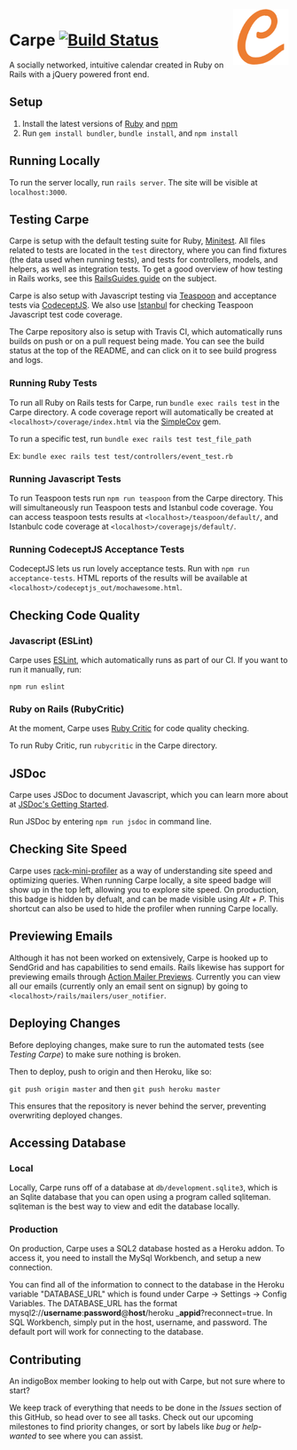 <img src="app/assets/images/pages/CarpeLetter.png?raw=true" width="100" align="right">

# Carpe [![Build Status](https://travis-ci.com/vkoves/carpe.svg?token=Wt2br9iC8tszQJNifjNG&branch=master)](https://travis-ci.com/vkoves/carpe)

A socially networked, intuitive calendar created in Ruby on Rails with a jQuery powered front end.

## Setup

1) Install the latest versions of [Ruby](https://rvm.io/) and [npm](https://nodejs.org/en/download/)
2) Run `gem install bundler`, `bundle install`, and `npm install`

## Running Locally

To run the server locally, run `rails server`. The site will be visible at `localhost:3000`.

## Testing Carpe

Carpe is setup with the default testing suite for Ruby, [Minitest](https://github.com/seattlerb/minitest). All files related to tests are located in the `test` directory, where you can find fixtures (the data used when running tests), and tests for controllers, models, and helpers, as well as integration tests. To get a good overview of how testing in Rails works, see this [RailsGuides guide](http://guides.rubyonrails.org/testing.html) on the subject.

Carpe is also setup with Javascript testing via [Teaspoon](https://github.com/jejacks0n/teaspoon) and acceptance tests via [CodeceptJS](http://codecept.io/). We also use [Istanbul](https://github.com/gotwarlost/istanbul) for checking Teaspoon Javascript test code coverage.

The Carpe repository also is setup with Travis CI, which automatically runs builds on push or on a pull request being made. You can see the build status at the top of the README, and can click on it to see build progress and logs.

### Running Ruby Tests

To run all Ruby on Rails tests for Carpe, run `bundle exec rails test` in the Carpe directory. A code coverage report will automatically be created at `<localhost>/coverage/index.html` via the [SimpleCov](https://github.com/colszowka/simplecov) gem.

To run a specific test, run `bundle exec rails test test_file_path`

Ex: `bundle exec rails test test/controllers/event_test.rb`

### Running Javascript Tests

To run Teaspoon tests run `npm run teaspoon` from the Carpe directory. This will simultaneously run Teaspoon tests and Istanbul code coverage. You can access teaspoon tests results at `<localhost>/teaspoon/default/`, and Istanbulc code coverage at `<localhost>/coveragejs/default/`.

### Running CodeceptJS Acceptance Tests

CodeceptJS lets us run lovely acceptance tests. Run with `npm run acceptance-tests`. HTML reports of the results will be available at `<localhost>/codeceptjs_out/mochawesome.html`.

## Checking Code Quality

### Javascript (ESLint)

Carpe uses [ESLint](https://eslint.org/), which automatically runs as part of our CI. If you want to run it manually, run:

```
npm run eslint
```

### Ruby on Rails (RubyCritic)

At the moment, Carpe uses [Ruby Critic](https://github.com/whitesmith/rubycritic) for code quality checking.

To run Ruby Critic, run `rubycritic` in the Carpe directory.

## JSDoc

Carpe uses JSDoc to document Javascript, which you can learn more about at [JSDoc's Getting Started](http://usejsdoc.org/about-getting-started.html).

Run JSDoc by entering `npm run jsdoc` in command line.

## Checking Site Speed

Carpe uses [rack-mini-profiler](https://github.com/MiniProfiler/rack-mini-profiler) as a way of understanding site speed and optimizing queries. When running Carpe locally, a site speed badge will show up in the top left, allowing you to explore site speed. On production, this badge is hidden by defualt, and can be made visible using *Alt + P*. This shortcut can also be used to hide the profiler when running Carpe locally.

## Previewing Emails

Although it has not been worked on extensively, Carpe is hooked up to SendGrid and has capabilities to send emails. Rails likewise has support for previewing emails through [Action Mailer Previews](https://github.com/rails/rails/blob/master/guides/source/4_1_release_notes.md#action-mailer-previews). Currently you can view all our emails (currently only an email sent on signup) by going to `<localhost>/rails/mailers/user_notifier`.

## Deploying Changes

Before deploying changes, make sure to run the automated tests (see _Testing Carpe_) to make sure nothing is broken.

Then to deploy, push to origin and then Heroku, like so:

``
git push origin master
`` and then
``
git push heroku master
``

This ensures that the repository is never behind the server, preventing overwriting deployed changes.

## Accessing Database

### Local
Locally, Carpe runs off of a database at `db/development.sqlite3`, which is an Sqlite database that you can open using a program called sqliteman. sqliteman is the best way to view and edit the database locally.

### Production
On production, Carpe uses a SQL2 database hosted as a Heroku addon. To access it, you need to install the MySql Workbench, and setup a new connection.

You can find all of the information to connect to the database in the Heroku variable "DATABASE_URL" which is found under Carpe -> Settings -> Config Variables. The DATABASE_URL has the format mysql2://**username**:**password**@**host**/heroku _**appid**?reconnect=true. In SQL Workbench, simply put in the host, username, and password. The default port will work for connecting to the database.

## Contributing

An indigoBox member looking to help out with Carpe, but not sure where to start?

We keep track of everything that needs to be done in the *Issues* section of this GitHub, so head over to see all tasks. Check out our upcoming milestones to find priority changes, or sort by labels like *bug* or *help-wanted* to see where you can assist.
